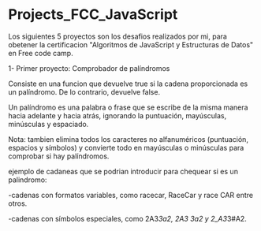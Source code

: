 # Projects_FCC_JavaScript

Los siguientes 5 proyectos son los desafios realizados por mi, para obetener la certificacion "Algoritmos de JavaScript y Estructuras de Datos" en Free code camp. 

1- Primer proyecto: Comprobador de palíndromos

Consiste en una funcion que devuelve true si la cadena proporcionada es un palíndromo. De lo contrario, devuelve false.

Un palíndromo es una palabra o frase que se escribe de la misma manera hacia adelante y hacia atrás, ignorando la puntuación, mayúsculas, minúsculas y espaciado.

Nota: tambien elimina todos los caracteres no alfanuméricos (puntuación, espacios y símbolos) y convierte todo en mayúsculas o minúsculas para comprobar si hay palíndromos.

ejemplo de cadaneas que se podrian introducir para chequear si es un palindromo: 

-cadenas con formatos variables, como racecar, RaceCar y race CAR entre otros.

-cadenas con símbolos especiales, como 2A3*3a2, 2A3 3a2 y 2_A3*3#A2.



